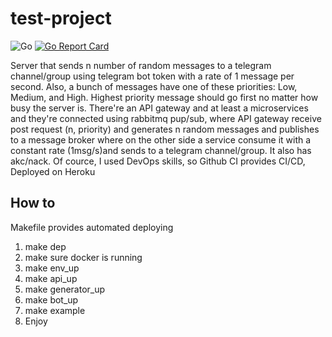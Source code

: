 # test-project
![Go](https://github.com/s-akhmedoff/test-project/workflows/Go/badge.svg)
[![Go Report Card](https://goreportcard.com/badge/github.com/s-akhmedoff/test-project)](https://goreportcard.com/report/github.com/s-akhmedoff/test-project)

Server that sends n number of random messages to a telegram channel/group using telegram bot token with a rate of 1 message per second. Also, a bunch of messages have one of these priorities: Low, Medium, and High. Highest priority message should go first no matter how busy the server is. There're an API gateway and at least a microservices and they're connected using rabbitmq pup/sub, where API gateway receive post request (n, priority) and generates n random messages and publishes to a message broker where on the other side a service consume it with a constant rate (1msg/s)and sends to a telegram channel/group. It also has akc/nack. Of cource, I used DevOps skills, so Github CI provides CI/CD, Deployed on Heroku

## How to
Makefile provides automated deploying
1. make dep
2. make sure docker is running
3. make env_up
4. make api_up
5. make generator_up
6. make bot_up
7. make example
8. Enjoy
